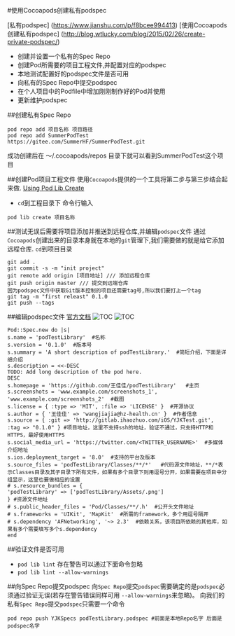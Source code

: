 #使用Cocoapods创建私有podspec

[私有podspec] (https://www.jianshu.com/p/f8bcee994413)
[使用Cocoapods创建私有podspec] (http://blog.wtlucky.com/blog/2015/02/26/create-private-podspec/)

* 创建并设置一个私有的Spec Repo
* 创建Pod所需要的项目工程文件,并配置对应的podspec
* 本地测试配置好的podspec文件是否可用
* 向私有的Spec Repo中提交podspec
* 在个人项目中的Podfile中增加刚刚制作好的Pod并使用
* 更新维护podspec

##创建私有Spec Repo

```
pod repo add 项目名称 项目路径
pod repo add SummerPodTest https://gitee.com/SummerHF/SummerPodTest.git
```
成功创建后在 ～/.cocoapods/repos 目录下就可以看到SummerPodTest这个项目

##创建Pod项目工程文件
使用`Cocoapods`提供的一个工具将第二步与第三步结合起来做.
[Using Pod Lib Create](http://guides.cocoapods.org/making/using-pod-lib-create)

* `cd`到工程目录下 命令行输入

```
pod lib create 项目名称
```
##测试无误后需要将项目添加并推送到远程仓库,并编辑`podspec`文件
通过`Cocoapods`创建出来的目录本身就在本地的`git`管理下,我们需要做的就是给它添加远程仓库.
`cd`到项目目录
```
git add .
git commit -s -m "init project"
git remote add origin [项目地址] /// 添加远程仓库
git push origin master /// 提交到远端仓库
因为podspec文件中获取Git版本控制的项目还需要tag号,所以我们要打上一个tag
git tag -m "first releast" 0.1.0
git push --tags 
```

##编辑podspec文件 
[官方文档](http://guides.cocoapods.org/syntax/podspec.html)
![TOC](https://ws3.sinaimg.cn/large/006tNc79gy1fp6cbob0enj30gu0brq3a.jpg)
![TOC](https://ws1.sinaimg.cn/large/006tNc79gy1fp6cbpyrl1j30gj0i6wfq.jpg)

```
Pod::Spec.new do |s|
s.name = 'podTestLibrary'  #名称
s.version = '0.1.0'  #版本号
s.summary = 'A short description of podTestLibrary.'  #简短介绍，下面是详细介绍
s.description = <<-DESC
TODO: Add long description of the pod here.
DESC
s.homepage = 'https://github.com/王佳佳/podTestLibrary'   #主页
s.screenshots = 'www.example.com/screenshots_1', 'www.example.com/screenshots_2'  #截图
s.license = { :type => 'MIT', :file => 'LICENSE' }  #开源协议
s.author = { '王佳佳' => 'wangjiajia@hz-health.cn' }  #作者信息
s.source = { :git => 'http://gitlab.ihaozhuo.com/iOS/YJKTest.git', :tag => "0.1.0" } #项目地址，这里不支持ssh的地址，验证不通过，只支持HTTP和HTTPS，最好使用HTTPS
s.social_media_url = 'https://twitter.com/<TWITTER_USERNAME>'  #多媒体介绍地址
s.ios.deployment_target = '8.0'  #支持的平台及版本
s.source_files = 'podTestLibrary/Classes/**/*'   #代码源文件地址，**/*表示Classes目录及其子目录下所有文件，如果有多个目录下则用逗号分开，如果需要在项目中分组显示，这里也要做相应的设置
# s.resource_bundles = {
'podTestLibrary' => ['podTestLibrary/Assets/.png']
} #资源文件地址
# s.public_header_files = 'Pod/Classes/**/.h'  #公开头文件地址
# s.frameworks = 'UIKit', 'MapKit'  #所需的framework，多个用逗号隔开
# s.dependency 'AFNetworking', '~> 2.3'  #依赖关系，该项目所依赖的其他库，如果有多个需要填写多个s.dependency
end
```
##验证文件是否可用
* `pod lib lint`
存在警告可以通过下面命令忽略
* `pod lib lint --allow-warnings`

##向Spec Repo提交podspec 
向`Spec Repo`提交`podspec`需要确定的是`podspec`必须通过验证无误(若存在警告错误同样可用 `--allow-warnings`来忽略)。 向我们的私有`Spec Repo`提交`podspec`只需要一个命令

```
pod repo push YJKSpecs podTestLibrary.podspec #前面是本地Repo名字 后面是podspec名字
```


